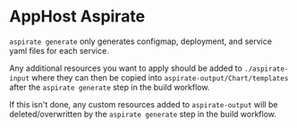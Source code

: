 # AppHost Aspirate

`aspirate generate` only generates configmap, deployment, and service yaml files for each service.

Any additional resources you want to apply should be added to `./aspirate-input` 
where they can then be copied into `aspirate-output/Chart/templates` 
after the `aspirate generate` step in the build workflow. 

If this isn't done, any custom resources added to `aspirate-output` will be deleted/overwritten by 
the `aspirate generate` step in the build workflow.